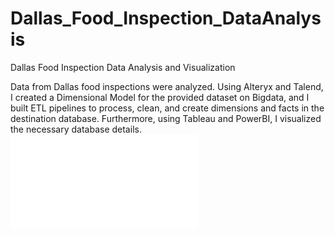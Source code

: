 # Dallas_Food_Inspection_DataAnalysis
Dallas Food Inspection Data Analysis and Visualization

Data from Dallas food inspections were analyzed. Using Alteryx and Talend, I created a Dimensional Model for the provided dataset on Bigdata, and I built ETL pipelines to process, clean, and create dimensions and facts in the destination database. Furthermore, using Tableau and PowerBI, I visualized the necessary database details.
![Visulaization report](Tableau_report.pdf)
